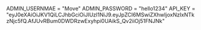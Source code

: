 ADMIN_USERNMAE = "Move"
ADMIN_PASSWORD = "hello1234"
API_KEY = "eyJ0eXAiOiJKV1QiLCJhbGciOiJIUzI1NiJ9.eyJpZCI6MSwiZXhwIjoxNzIxNTkzNjc5fQ.AfJUvRBum0DWDRzwExyhpi0UAikS_Qv2iiOj51FNJNk"
